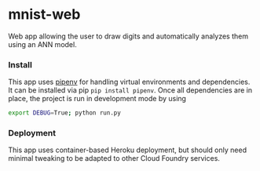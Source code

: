 # mnist-web

Web app allowing the user to draw digits and automatically analyzes them using an ANN model.

### Install
This app uses [pipenv](https://github.com/pypa/pipenv) for handling virtual environments and dependencies. It can be installed via pip `pip install pipenv`. Once all dependencies are in place, the project is run in development mode by using
```bash
export DEBUG=True; python run.py
```

### Deployment
This app uses container-based Heroku deployment, but should only need minimal tweaking to be adapted to other Cloud Foundry services.
